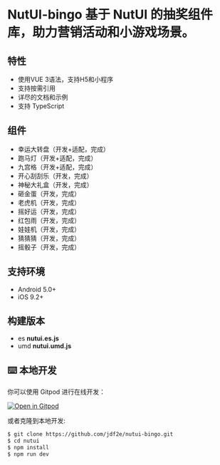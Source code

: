 # NutUI-bingo 基于 NutUI 的抽奖组件库，助力营销活动和小游戏场景。
## 特性

* 使用VUE 3语法，支持H5和小程序
* 支持按需引用
* 详尽的文档和示例
* 支持 TypeScript

## 组件

* 幸运大转盘（开发+适配，完成）
* 跑马灯（开发+适配，完成）
* 九宫格（开发+适配，完成）
* 开心刮刮乐（开发，完成）
* 神秘大礼盒（开发，完成）
* 砸金蛋（开发，完成）
* 老虎机（开发，完成）
* 摇好运（开发，完成）
* 红包雨（开发，完成）
* 娃娃机（开发，完成）
* 猜猜猜（开发，完成）
* 摇骰子（开发，完成）

## 支持环境

* Android 5.0+
* iOS 9.2+

## 构建版本

* es **nutui.es.js**
* umd **nutui.umd.js**

## ⌨️ 本地开发

你可以使用 Gitpod 进行在线开发：

[![Open in Gitpod](https://gitpod.io/button/open-in-gitpod.svg)](https://gitpod.io/#https://github.com/jdf2e/nutui-bingo.git)

或者克隆到本地开发:

```bash
$ git clone https://github.com/jdf2e/nutui-bingo.git
$ cd nutui
$ npm install
$ npm run dev
```

